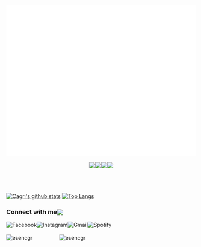 
<div align="center">
	<img src="https://github.com/mirshahbazi/mirshahbazi/blob/main/welcome.svg" width="820" height="400">
	<br>
</div>

<p align="center">
  <img src="https://media3.giphy.com/media/ln7z2eWriiQAllfVcn/200w.webp" width="100"><img src="https://i.giphy.com/media/eNAsjO55tPbgaor7ma/200w.webp" width="100"><img src="https://i.giphy.com/media/KzJkzjggfGN5Py6nkT/200.webp" width="100"><img src="https://i.giphy.com/media/IdyAQJVN2kVPNUrojM/200.webp" width="100">
</p>
<br>
<br>


 


[![Cagri's github stats](https://github-readme-stats.vercel.app/api?username=mirshahbazi&show_icons=true&theme=tokyonight&hide=prs)](https://github.com/esncgr/github-readme-stats)
[![Top Langs](https://github-readme-stats.vercel.app/api/top-langs/?username=JakeWharton&langs_count=9&hide=javascript,html,css,assembly&layout=compact&theme=tokyonight)](https://github.com/esencgr/github-readme-stats) 




<h3 align="left">Connect with me<img align="center" src="https://github.com/rajput2107/rajput2107/blob/master/Assets/Handshake.gif" height="33px" /></h3> 

<!--
<a href="https://t.me/starkdmi">
  <img align="left" alt="Telegram" width="28px" src="https://raw.githubusercontent.com/starkdmi/starkdmi/master/Assets/Telegram.svg" />
</a>

<a href="https://www.facebook.com/starkdmi">
  <img align="left" alt="Facebook" width="28px" src="https://raw.githubusercontent.com/starkdmi/starkdmi/master/Assets/Facebook.svg"/>
</a>

<a href="https://www.instagram.com/starkdmi">
  <img align="left" alt="Instagram" width="28px" src="https://raw.githubusercontent.com/starkdmi/starkdmi/master/Assets/Instagram.svg" />
</a>

<a href="mailto:starkov100@gmail.com">
  <img align="left" alt="Gmail" width="28px" src="https://raw.githubusercontent.com/starkdmi/starkdmi/master/Assets/Gmail.svg" />
</a>-->

<a href="https://www.facebook.com/mohammadali.mirshahbazi">
  <img align="left" alt="Facebook" src="https://img.shields.io/badge/facebook-%231877F2.svg?&style=for-the-badge&logo=facebook&logoColor=white"/>
</a>

<a href="https://www.instagram.com/mam_1365">
  <img align="left" alt="Instagram" src="https://img.shields.io/badge/instagram-ea4456.svg?&style=for-the-badge&logo=instagram&logoColor=white" />
</a>

<a href="mailto:mr.mirshahbazi@gmail.com">
  <img align="left" alt="Gmail" src="https://img.shields.io/badge/-GMAIL-D14836?style=for-the-badge&logo=gmail&logoColor=white" />
</a>

<a href="https://spoti.fi/">
  <img align="left" alt="Spotify" src="https://img.shields.io/badge/spotify-%231ED760.svg?&style=for-the-badge&logo=spotify&logoColor=white" />
</a>
</br>
</br>
<img align="left" src="https://komarev.com/ghpvc/?username=mirshahbazi" alt="esencgr" width="141" height="26"/> 
<img align="left" src="https://github.githubassets.com/images/mona-whisper.gif" alt="esencgr"  width="100" height="60">
</br>
</br>




